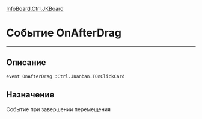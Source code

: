 ﻿---
Link: InfoBoard.Ctrl.JKBoard.@OnAfterDrag
---

[InfoBoard.Ctrl.JKBoard](Default)

# Событие OnAfterDrag
---

## Описание

    event OnAfterDrag :Ctrl.JKanban.TOnClickCard

## Назначение

Событие при завершении перемещения